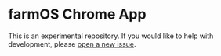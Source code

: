 # farmOS Chrome App

This is an experimental repository. If you would like to help with development, please [open a new issue](https://github.com/farmOS/chrome-app/issues/new).
